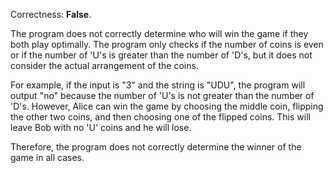 Correctness: **False**.

The program does not correctly determine who will win the game if they both play optimally. The program only checks if the number of coins is even or if the number of 'U's is greater than the number of 'D's, but it does not consider the actual arrangement of the coins.

For example, if the input is "3" and the string is "UDU", the program will output "no" because the number of 'U's is not greater than the number of 'D's. However, Alice can win the game by choosing the middle coin, flipping the other two coins, and then choosing one of the flipped coins. This will leave Bob with no 'U' coins and he will lose.

Therefore, the program does not correctly determine the winner of the game in all cases.